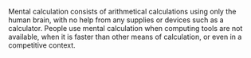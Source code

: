 Mental calculation consists of arithmetical calculations using only the human brain,
with no help from any supplies or devices such as a calculator. People use mental
calculation when computing tools are not available, when it is faster than other means
of calculation, or even in a competitive context.
